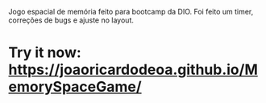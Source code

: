 Jogo espacial de memória feito para bootcamp da DIO. Foi feito um timer, correções de bugs e ajuste no layout.

# Try it now: https://joaoricardodeoa.github.io/MemorySpaceGame/
